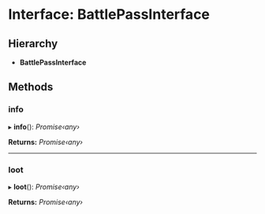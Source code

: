 # Interface: BattlePassInterface

## Hierarchy

* **BattlePassInterface**

## Methods

###  info

▸ **info**(): *Promise‹any›*

**Returns:** *Promise‹any›*

___

###  loot

▸ **loot**(): *Promise‹any›*

**Returns:** *Promise‹any›*
